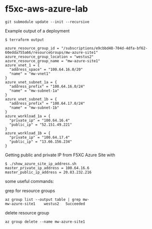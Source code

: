 # f5xc-aws-azure-lab


```
git submodule update --init --recursive
```

Example output of a deployment

```
$ terraform output

azure_resource_group_id = "/subscriptions/e9cbbd48-704d-4dfa-bf62-60edda755a66/resourceGroups/mw-azure-site1"
azure_resource_group_location = "westus2"
azure_resource_group_name = "mw-azure-site1"
azure_vnet_1 = {
  "address_space" = "100.64.16.0/20"
  "name" = "mw-vnet1"
}
azure_vnet_subnet_1a = {
  "address_prefix" = "100.64.16.0/24"
  "name" = "mw-subnet-1a"
}
azure_vnet_subnet_1b = {
  "address_prefix" = "100.64.17.0/24"
  "name" = "mw-subnet-1b"
}
azure_workload_1a = {
  "private_ip" = "100.64.16.4"
  "public_ip" = "52.151.49.221"
}
azure_workload_1b = {
  "private_ip" = "100.64.17.4"
  "public_ip" = "13.66.156.234"
}
```

Getting public and private IP from F5XC Azure Site with

```
$ ./show_azure_site_ip_address.sh 
master_private_ip_address = 100.64.16.6
master_public_ip_address = 20.83.232.216
```

some useful commands:

grep for resource groups

```
az group list --output table | grep mw-
mw-azure-site1    westus2   Succeeded
```

delete resource group

```
az group delete --name mw-azure-site1
```
